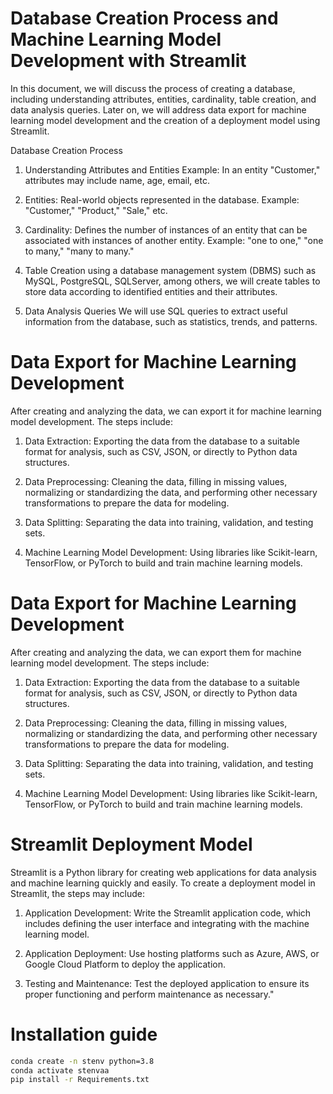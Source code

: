 
# Database Creation Process and Machine Learning Model Development with Streamlit

In this document, we will discuss the process of creating a database, including understanding attributes, entities, cardinality, table creation, and data analysis queries. Later on, we will address data export for machine learning model development and the creation of a deployment model using Streamlit.

Database Creation Process

1. Understanding Attributes and Entities
Example: In an entity "Customer," attributes may include name, age, email, etc.

2. Entities: Real-world objects represented in the database. Example: "Customer," "Product," "Sale," etc.

3. Cardinality: Defines the number of instances of an entity that can be associated with instances of another entity. Example: "one to one," "one to many," "many to many."

4. Table Creation using a database management system (DBMS) such as MySQL, PostgreSQL, SQLServer, among others, we will create tables to store data according to identified entities and their attributes.

5. Data Analysis Queries We will use SQL queries to extract useful information from the database, such as statistics, trends, and patterns.

# Data Export for Machine Learning Development
After creating and analyzing the data, we can export it for machine learning model development. The steps include:

1. Data Extraction: Exporting the data from the database to a suitable format for analysis, such as CSV, JSON, or directly to Python data structures.

2. Data Preprocessing: Cleaning the data, filling in missing values, normalizing or standardizing the data, and performing other necessary transformations to prepare the data for modeling.

3. Data Splitting: Separating the data into training, validation, and testing sets.

4. Machine Learning Model Development: Using libraries like Scikit-learn, TensorFlow, or PyTorch to build and train machine learning models.

# Data Export for Machine Learning Development
After creating and analyzing the data, we can export them for machine learning model development. The steps include:

1. Data Extraction: Exporting the data from the database to a suitable format for analysis, such as CSV, JSON, or directly to Python data structures.

2. Data Preprocessing: Cleaning the data, filling in missing values, normalizing or standardizing the data, and performing other necessary transformations to prepare the data for modeling.

3. Data Splitting: Separating the data into training, validation, and testing sets.

4. Machine Learning Model Development: Using libraries like Scikit-learn, TensorFlow, or PyTorch to build and train machine learning models.

# Streamlit Deployment Model

Streamlit is a Python library for creating web applications for data analysis and machine learning quickly and easily. To create a deployment model in Streamlit, the steps may include:

1. Application Development: Write the Streamlit application code, which includes defining the user interface and integrating with the machine learning model.

2. Application Deployment: Use hosting platforms such as Azure, AWS, or Google Cloud Platform to deploy the application.

3. Testing and Maintenance: Test the deployed application to ensure its proper functioning and perform maintenance as necessary."

# Installation guide

```bash
conda create -n stenv python=3.8
conda activate stenvaa
pip install -r Requirements.txt
```
